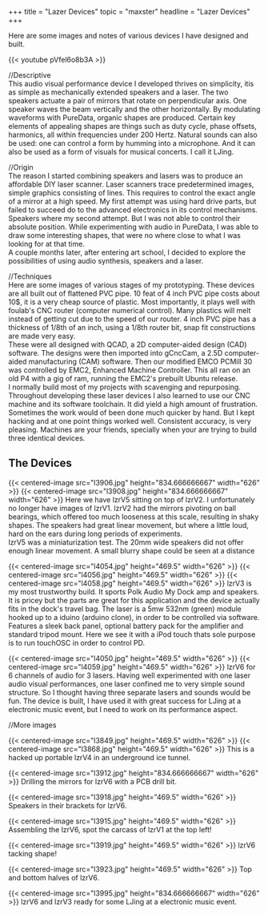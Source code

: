 +++
title = "Lazer Devices"
topic = "maxster"
headline = "Lazer Devices"
+++

Here are some images and notes of various devices I have designed and built.

{{< youtube pVfel6o8b3A >}}

//Descriptive<br/>
This audio visual performance device I developed thrives on simplicity, itis as simple as mechanically extended speakers and a laser. The two speakers actuate a pair of mirrors that rotate on perpendicular axis. One speaker waves the beam vertically and the other horizontally. By modulating waveforms with PureData, organic shapes are produced. Certain key elements of appealing shapes are things such as duty cycle, phase offsets, harmonics, all within frequencies under 200 Hertz. Natural sounds can also be used: one can control a form by humming into a microphone. And it can also be used as a form of visuals for musical concerts. I call it LJing.

//Origin<br/>The reason I started combining speakers and lasers was to produce an  affordable DIY laser scanner. Laser scanners trace predetermined images,  simple graphics consisting of lines. This requires to control the exact  angle of a mirror at a high speed. My first attempt was using hard drive  parts, but failed to succeed do to the advanced electronics in its control  mechanisms. Speakers where my second attempt. But I was not able to control  their absolute position. While experimenting with audio in PureData, I was  able to draw some interesting shapes, that were no where close to what I was  looking for at that time.<br />
A couple months later, after entering art school, I decided to explore the possibilities of using audio synthesis, speakers and a laser.

//Techniques<br/>Here are some images of various stages of my prototyping. These devices are all built out of flattened PVC pipe. 10 feat of 4 inch PVC pipe costs about 10$, it is a very cheap source of plastic. Most importantly, it plays well with foulab's CNC router (computer numerical control). Many plastics will melt instead of getting cut due to the speed of our router. 4 inch PVC pipe has a thickness of 1/8th of an inch, using a 1/8th router bit, snap fit constructions are made very easy.<br/>These were all designed with QCAD, a 2D computer-aided design (CAD) software. The designs were then imported into gCncCam, a 2.5D computer-aided manufacturing (CAM) software. Then our modified EMCO PCMill 30 was controlled by EMC2, Enhanced Machine Controller. This all ran on an old P4 with a gig of ram, running the EMC2's prebuilt Ubuntu release.<br/>I normally build most of my projects with scavenging and repurposing. Throughout developing these laser devices I also learned to use our CNC machine and its software toolchain. It did yield a high amount of frustration. Sometimes the work would of been done much quicker by hand. But I kept hacking and at one point things worked well. Consistent accuracy, is very pleasing. Machines are your friends, specially when your are trying to build three identical devices.

The Devices
-----------
{{< centered-image src="l3906.jpg" height="834.666666667" width="626" >}}
{{< centered-image src="l3908.jpg" height="834.666666667" width="626" >}}
Here we have lzrV5 sitting on top of lzrV2. I unfortunately no longer have images of lzrV1. lzrV2 
had the mirrors pivoting on ball bearings, which offered too much looseness at this scale, resulting 
in shaky shapes. The speakers had great linear movement, but where a little loud, hard on the ears 
during long periods of experiments.<br/>
lzrV5 was a miniaturization test. The 20mm wide speakers did not offer enough linear movement. A 
small blurry shape could be seen at a distance

{{< centered-image src="l4054.jpg" height="469.5" width="626" >}}
{{< centered-image src="l4056.jpg" height="469.5" width="626" >}}
{{< centered-image src="l4058.jpg" height="469.5" width="626" >}}
lzrV3 is my most trustworthy build. It sports Polk Audio My Dock amp and speakers. It is pricey 
but the parts are great for this application and the device actually fits in the dock's travel bag. 
The laser is a 5mw 532nm (green) module hooked up to a iduino (arduino clone), in order to be 
controlled via software. Features a sleek back panel, optional battery pack for the amplifier 
and standard tripod mount. Here we see it with a iPod touch thats sole purpose is to run touchOSC 
in order to control PD.

{{< centered-image src="l4050.jpg" height="469.5" width="626" >}}
{{< centered-image src="l4059.jpg" height="469.5" width="626" >}}
lzrV6 for 6 channels of audio for 3 lasers. Having well experimented with one laser audio visual 
performances, one laser confined me to very simple sound structure. So I thought having three 
separate lasers and sounds would be fun. The device is built, I have used it with great success 
for LJing at a electronic music event, but I need to work on its performance aspect.

//More images

{{< centered-image src="l3849.jpg" height="469.5" width="626" >}}
{{< centered-image src="l3868.jpg" height="469.5" width="626" >}}
This is a hacked up portable lzrV4 in an underground ice tunnel.


{{< centered-image src="l3912.jpg" height="834.666666667" width="626" >}}
Drilling the mirrors for lzrV6 with a PCB drill bit.

{{< centered-image src="l3918.jpg" height="469.5" width="626" >}}
Speakers in their brackets for lzrV6.

{{< centered-image src="l3915.jpg" height="469.5" width="626" >}}
Assembling the lzrV6, spot the carcass of lzrV1 at the top left!

{{< centered-image src="l3919.jpg" height="469.5" width="626" >}}
lzrV6 tacking shape!

{{< centered-image src="l3923.jpg" height="469.5" width="626" >}}
Top and bottom halves of lzrV6.

{{< centered-image src="l3995.jpg" height="834.666666667" width="626" >}}
lzrV6 and lzrV3 ready for some LJing at a electronic music event.

